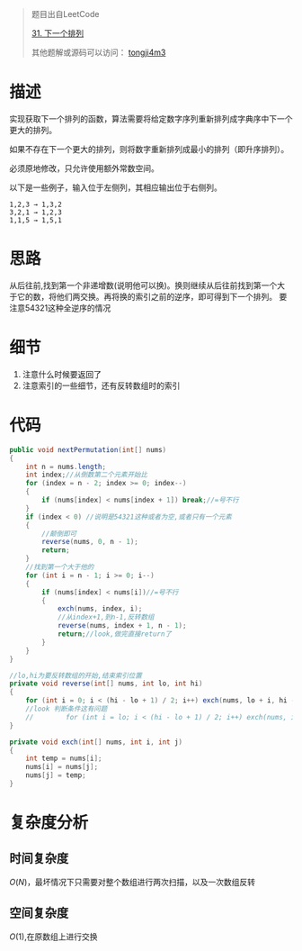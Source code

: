 > 题目出自LeetCode
>
>  [31. 下一个排列](https://leetcode-cn.com/problems/next-permutation/)
>
>  其他题解或源码可以访问： [tongji4m3](https://github.com/tongji4m3/LeetCode)



# 描述
实现获取下一个排列的函数，算法需要将给定数字序列重新排列成字典序中下一个更大的排列。

如果不存在下一个更大的排列，则将数字重新排列成最小的排列（即升序排列）。

必须原地修改，只允许使用额外常数空间。

以下是一些例子，输入位于左侧列，其相应输出位于右侧列。
```
1,2,3 → 1,3,2
3,2,1 → 1,2,3
1,1,5 → 1,5,1
```

# 思路
从后往前,找到第一个非递增数(说明他可以换)。换则继续从后往前找到第一个大于它的数，将他们两交换。再将换的索引之前的逆序，即可得到下一个排列。
要注意54321这种全逆序的情况
# 细节

1. 注意什么时候要返回了
2. 注意索引的一些细节，还有反转数组时的索引


# 代码
```java
public void nextPermutation(int[] nums)
{
    int n = nums.length;
    int index;//从倒数第二个元素开始比
    for (index = n - 2; index >= 0; index--)
    {
        if (nums[index] < nums[index + 1]) break;//=号不行
    }
    if (index < 0) //说明是54321这种或者为空,或者只有一个元素
    {
        //颠倒即可
        reverse(nums, 0, n - 1);
        return;
    }
    //找到第一个大于他的
    for (int i = n - 1; i >= 0; i--)
    {
        if (nums[index] < nums[i])//=号不行
        {
            exch(nums, index, i);
            //从index+1,到n-1,反转数组
            reverse(nums, index + 1, n - 1);
            return;//look,做完直接return了
        }
    }
}

//lo,hi为要反转数组的开始,结束索引位置
private void reverse(int[] nums, int lo, int hi)
{
    for (int i = 0; i < (hi - lo + 1) / 2; i++) exch(nums, lo + i, hi - i);
    //look 判断条件这有问题
    //        for (int i = lo; i < (hi - lo + 1) / 2; i++) exch(nums, i, hi - i);
}

private void exch(int[] nums, int i, int j)
{
    int temp = nums[i];
    nums[i] = nums[j];
    nums[j] = temp;
}
```


# 复杂度分析
## 时间复杂度

$O(N)$，最坏情况下只需要对整个数组进行两次扫描，以及一次数组反转

## 空间复杂度

$O(1)$,在原数组上进行交换